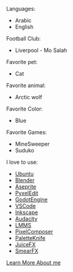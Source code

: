 Languages:

  - Arabic
  - English

Football Club:

  - Liverpool - Mo Salah

Favorite pet:

  - Cat

Favorite animal:

  - Arctic wolf

Favorite Color:

  - Blue

Favorite Games:

  - MineSweeper
  - Suduko

I love to use:

  - [Ubuntu](https://ubuntu.com/)
  - [Blender](https://www.blender.org/)
  - [Aseprite](https://www.aseprite.org/)
  - [PyxelEdit](https://pyxeledit.com/)
  - [GodotEngine](https://godotengine.org/)
  - [VSCode](https://code.visualstudio.com/)
  - [Inkscape](https://inkscape.org/)
  - [Audacity](https://www.audacityteam.org/)
  - [LMMS](https://lmms.io/)
  - [PixelComposer](https://makham.itch.io/pixel-composer)
  - [PaletteKnife](https://zingot.itch.io/palette-knife)
  - [JuiceFX](https://codemanu.itch.io/juicefx)
  - [SmearFX](https://codemanu.itch.io/smear-fx)


[Learn More About me](https://gist.github.com/WhalesState/0d5f3d8c616ab2671e429047bde9baab)

